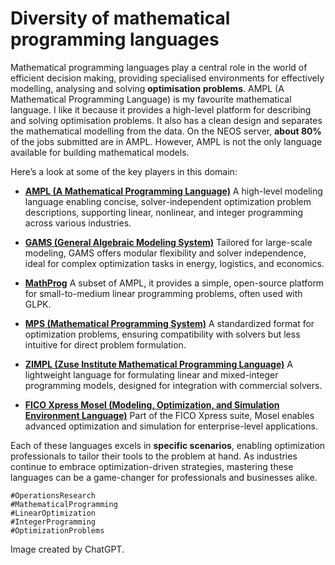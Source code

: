 # Diversity of mathematical programming languages

Mathematical programming languages play a central role in the world of efficient decision making, providing specialised environments for effectively modelling, analysing and solving **optimisation problems**. AMPL (A Mathematical Programming Language) is my favourite mathematical language. I like it because it provides a high-level platform for describing and solving optimisation problems. It also has a clean design and separates the mathematical modelling from the data. On the NEOS server, **about 80%** of the jobs submitted are in AMPL. However, AMPL is not the only language available for building mathematical models.


Here’s a look at some of the key players in this domain:

+ [**AMPL (A Mathematical Programming Language)**](https://ampl.com/)
A high-level modeling language enabling concise, solver-independent optimization problem descriptions, supporting linear, nonlinear, and integer programming across various industries.

+ [**GAMS (General Algebraic Modeling System)**](https://www.gams.com/)
Tailored for large-scale modeling, GAMS offers modular flexibility and solver independence, ideal for complex optimization tasks in energy, logistics, and economics.

+ [**MathProg**](https://lpsolve.sourceforge.net/5.5/MathProg.htm)
A subset of AMPL, it provides a simple, open-source platform for small-to-medium linear programming problems, often used with GLPK.

+ [**MPS (Mathematical Programming System)**](https://lpsolve.sourceforge.net/5.5/mps-format.htm)
A standardized format for optimization problems, ensuring compatibility with solvers but less intuitive for direct problem formulation.

+ [**ZIMPL (Zuse Institute Mathematical Programming Language)**](https://zimpl.zib.de/)
A lightweight language for formulating linear and mixed-integer programming models, designed for integration with commercial solvers.

+ [**FICO Xpress Mosel (Modeling, Optimization, and Simulation Environment Language)**](https://community.fico.com/s/fico-xpress-mosel-mathematical)
Part of the FICO Xpress suite, Mosel enables advanced optimization and simulation for enterprise-level applications.


Each of these languages excels in **specific scenarios**, enabling optimization professionals to tailor their tools to the problem at hand. As industries continue to embrace optimization-driven strategies, mastering these languages can be a game-changer for professionals and businesses alike.

```
#OperationsResearch
#MathematicalProgramming
#LinearOptimization
#IntegerProgramming
#OptimizationProblems
```



Image created by ChatGPT.
 
